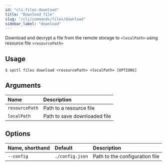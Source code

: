```yaml
---
id: "cli-files-download"
title: "Download file"
slug: "/cli/commands/files/download"
sidebar_label: "download"
---
```


Download and decrypt a file from the remote storage to `<localPath>` using resource file `<resourcePath>`

## Usage

```
$ spctl files download <resourcePath> <localPath> [OPTIONS]
```

## Arguments

|**Name**|**Description**|
| :- | :- |
|`resourcePath`|Path to a resource file|
|`localPath`|Path to save downloaded file|

## Options

|**Name, shorthand**|**Default**|**Description**|
| :- | :- | :- |
|`--config`|`./config.json`|Path to the configuration file|
